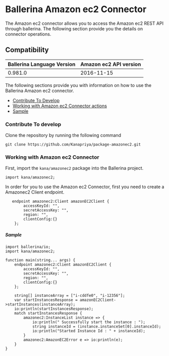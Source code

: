 # Ballerina Amazon ec2 Connector

The Amazon ec2 connector allows you to access the Amazon ec2 REST API through ballerina. 
The following section provide you the details on connector operations.

## Compatibility
| Ballerina Language Version | Amazon ec2 API version  |
| -------------------------- | --------------------   |
| 0.981.0                    | 2016-11-15             |


The following sections provide you with information on how to use the Ballerina Amazon ec2 connector.

- [Contribute To Develop](#contribute-to-develop)
- [Working with Amazon ec2 Connector actions](#working-with-amazon-ec2-endpoint-actions)
- [Sample](#sample)

### Contribute To develop

Clone the repository by running the following command 
```shell
git clone https://github.com/Kanapriya/package-amazonec2.git
```

### Working with Amazon ec2 Connector 

First, import the `kana/amazonec2` package into the Ballerina project.

```ballerina
import kana/amazonec2;
```

In order for you to use the Amazon ec2 Connector, first you need to create a Amazonec2 Client endpoint.

```ballerina
   endpoint amazonec2:Client amazonEC2Client {
        accessKeyId: "",
        secretAccessKey: "",
        region: "",
        clientConfig:{}
    };
```

##### Sample

```ballerina
import ballerina/io;
import kana/amazonec2;

function main(string... args) {
    endpoint amazonec2:Client amazonEC2Client {
        accessKeyId: "",
        secretAccessKey: "",
        region: "",
        clientConfig:{}
    };

    string[] instanceArray = ["i-cddfe0", "i-12356"];
    var startInstancesResponse = amazonEC2Client->startInstances(instanceArray);
    io:println(startInstancesResponse);
    match startInstancesResponse {
        amazonec2:InstanceList instance => {
            io:println(" Successfully start the instance : ");
            string instanceId = (instance.instanceSet[0].instanceId);
            io:println("Started Instance Id : " + instanceId);
        }
        amazonec2:AmazonEC2Error e => io:println(e);
    }
}
```